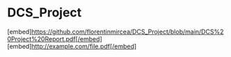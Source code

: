 # DCS_Project
[embed]https://github.com/florentinmircea/DCS_Project/blob/main/DCS%20Project%20Report.pdf[/embed]
[embed]http://example.com/file.pdf[/embed]
